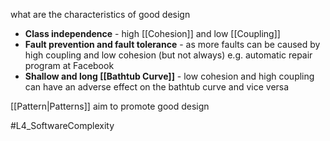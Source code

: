 what are the characteristics of good design
- **Class independence** - high [[Cohesion]] and low [[Coupling]]
- **Fault prevention and fault tolerance** - as more faults can be caused by high coupling and low cohesion (but not always) e.g. automatic repair program at Facebook
- **Shallow and long [[Bathtub Curve]]** - low cohesion and high coupling can have an adverse effect on the bathtub curve and vice versa

[[Pattern|Patterns]] aim to promote good design


#L4_SoftwareComplexity 